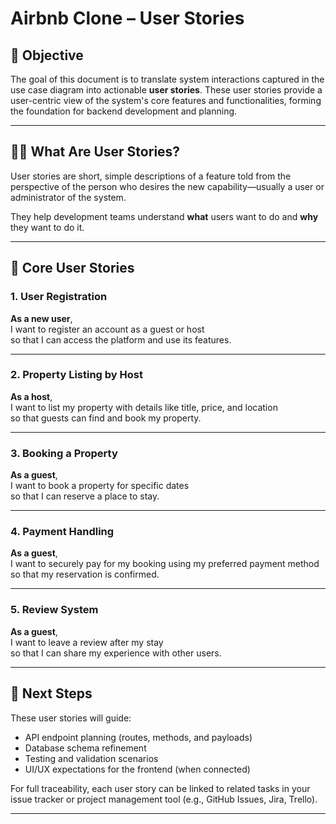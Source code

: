 # Airbnb Clone – User Stories

## 📌 Objective

The goal of this document is to translate system interactions captured in the use case diagram into actionable **user stories**. These user stories provide a user-centric view of the system's core features and functionalities, forming the foundation for backend development and planning.

---

## 🧑‍💼 What Are User Stories?

User stories are short, simple descriptions of a feature told from the perspective of the person who desires the new capability—usually a user or administrator of the system.

They help development teams understand **what** users want to do and **why** they want to do it.

---

## 🧩 Core User Stories

### 1. User Registration

**As a new user**,  
I want to register an account as a guest or host  
so that I can access the platform and use its features.

---

### 2. Property Listing by Host

**As a host**,  
I want to list my property with details like title, price, and location  
so that guests can find and book my property.

---

### 3. Booking a Property

**As a guest**,  
I want to book a property for specific dates  
so that I can reserve a place to stay.

---

### 4. Payment Handling

**As a guest**,  
I want to securely pay for my booking using my preferred payment method  
so that my reservation is confirmed.

---

### 5. Review System

**As a guest**,  
I want to leave a review after my stay  
so that I can share my experience with other users.

---

## 🚀 Next Steps

These user stories will guide:
- API endpoint planning (routes, methods, and payloads)
- Database schema refinement
- Testing and validation scenarios
- UI/UX expectations for the frontend (when connected)

For full traceability, each user story can be linked to related tasks in your issue tracker or project management tool (e.g., GitHub Issues, Jira, Trello).

---